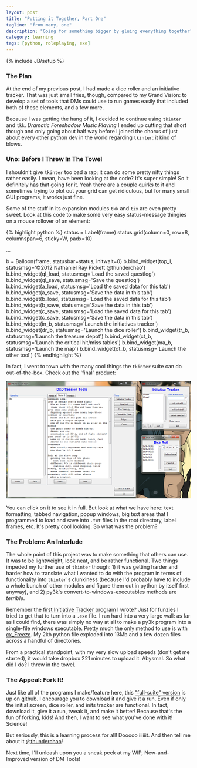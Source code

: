 ```yaml
---
layout: post
title: "Putting it Together, Part One"
tagline: "from many, one"
description: "Going for something bigger by gluing everything together"
category: learning
tags: [python, roleplaying, exe]
---
```

{% include JB/setup %}

### The Plan

At the end of my previous post, I had made a dice roller and an initiative 
tracker. That was just small fries, though, compared to my Grand Vision: to
develop a set of tools that DMs could use to run games easily that included
both of these elements, and a few more.

Because I was getting the hang of it, I decided to continue using `tkinter` 
and `tkk`. *Dramatic Foreshadow Music Playing* I ended up cutting that short
though and only going about half way before I joined the chorus of just about 
every other python dev in the world regarding `tkinter`: it kind of blows.

### Uno: Before I Threw In The Towel

I shouldn't give `tkinter` too bad a rap; it can do some pretty nifty things
rather easily. I mean, have been looking at the code? It's super simple!
So it definitely has that going for it. Yeah there are a couple quirks to it
and sometimes trying to plot out your grid can get ridiculous, but for many 
small GUI programs, it works just fine.

Some of the stuff in its expansion modules `tkk` and `tix` are even pretty 
sweet. Look at this code to make some very easy status-message thingies on
a mouse rollover of an element:

{% highlight python %}
status = Label(frame)
status.grid(column=0, row=8, columnspan=6, sticky=W, padx=10) 

...

b = Balloon(frame, statusbar=status, initwait=0)
b.bind_widget(top_l, statusmsg='©2012 Nathaniel Ray Pickett @thunderchao')
b.bind_widget(ql_load, statusmsg='Load the saved questlog')
b.bind_widget(ql_save, statusmsg='Save the questlog')
b.bind_widget(a_load, statusmsg='Load the saved data for this tab')
b.bind_widget(a_save, statusmsg='Save the data in this tab')
b.bind_widget(b_load, statusmsg='Load the saved data for this tab')
b.bind_widget(b_save, statusmsg='Save the data in this tab')
b.bind_widget(c_save, statusmsg='Load the saved data for this tab')
b.bind_widget(c_save, statusmsg='Save the data in this tab')
b.bind_widget(in_b, statusmsg='Launch the initiatives tracker')
b.bind_widget(dr_b, statusmsg='Launch the dice roller')
b.bind_widget(tr_b, statusmsg='Launch the treasure depot')
b.bind_widget(ct_b, statusmsg='Launch the critical hit/miss tables')
b.bind_widget(ma_b, statusmsg='Launch the map')
b.bind_widget(ot_b, statusmsg='Launch the other tool')
{% endhighlight %}

In fact, I went to town with the many cool things the `tkinter` suite can 
do out-of-the-box. Check out the 'final' product:

[![inits4][i4t]][i4]

[i4t]: /assets/img/inits4t.png
[i4]: /assets/img/inits4.png

You can click on it to see it in full. But look at what we have here: text 
formatting, tabbed navigation, popup windows, big text areas that I programmed 
to load and save into `.txt` files in the root directory, label frames, etc.
It's pretty cool looking. So what was the problem?

### The Problem: An Interlude

The whole point of this project was to make something that others can use. 
It was to be lightweight, look neat, and be rather functional. Two things 
impeded my further use of `tkinter` though: 1) it was getting harder and harder 
how to translate what I wanted to do with the program in terms of functionality 
into `tkinter`'s clunkiness (because I'd probably have to include a whole 
bunch of other modules and figure them out in python by itself first anyway),
and 2) py3k's convert-to-windows-executables methods are *terrible*.

Remember the [first Initiative Tracker program](/learning/2012/07/13/tko/) 
I wrote? Just for funzies I tried to get that to turn into a `.exe` file.
I ran hard into a very large wall: as far as I could find, there was simply
no way at all to make a py3k program into a single-file windows executable.
Pretty much the only method to use is with [cx_Freeze](http://cx-freeze.sourceforge.net/).
My 2kb python file exploded into 13Mb and a few dozen files across a handful
of directories.

From a practical standpoint, with my very slow upload speeds (don't get me started),
it would take dropbox 221 minutes to upload it. Abysmal. So what did I do?
I threw in the towel.

### The Appeal: Fork It!

Just like all of the programs I make/feature here, this ["full-suite" version](https://github.com/thunderchao/roleplaying/tree/master/inits/dmtools/)
is up on github. I encourage you to download it and give it a run. Even if
only the initial screen, dice roller, and inits tracker are functional. In 
fact, download it, give it a run, tweak it, and make it better! Because that's
the fun of forking, kids! And then, I want to see what you've done with it!
Science!

But seriously, this is a learning process for all! Dooooo iiiiiit. And then
tell me about it [@thunderchao](https://twitter.com/intent/tweet?screen_name=thunderchao)!

Next time, I'll unleash upon you a sneak peek at my WIP, New-and-Improved 
version of DM Tools!
